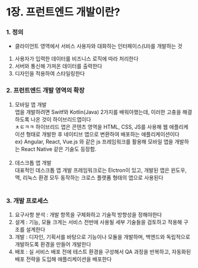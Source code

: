 # 1장. 프런트엔드 개발이란?

### 1. 정의

- 클라이언트 영역에서 서비스 사용자와 대화하는 인터페이스(UI)를 개발하는 것

1. 사용자가 입력한 데이터를 비즈니스 로직에 따라 처리한다
2. 서버와 통신해 가져온 데이터를 출력한다
3. 디자인을 적용하여 스타일링한다

### 2. 프런트엔드 개발 영역의 확장

1. 모바일 앱 개발<br/>
   앱을 개발하려면 Switf와 Kotlin(Java) 2가지를 배워야했는데, 이러한 고충을 해결하도록 나온 것이 하이브리드앱이다<br/>ㅊㅌㅋㅋ
   하이브리드 앱은 콘텐츠 영역을 HTML, CSS, JS를 사용해 웹 애플리케이션 형태로 개발한 후 네이티브 앱으로 변환하여 배포하는 애플리케이션이다<br/>
   ex) Angular, React, Vue.js 와 같은 js 프레임워크를 활용해 모바일 앱을 개발하는 React Native 같은 기술도 등장함.
   <br/><br/>
2. 데스크톱 앱 개발<br/>
   대표적인 데스크톱 앱 개발 프레임워크로는 Elctron이 있고, 개발된 앱은 윈도우, 맥, 리눅스 환경 모두 동작하는 크로스 플랫폼 형태의 앱으로 사용된다
   <br/><br/>

### 3. 개발 프로세스

1. 요구사항 분석 : 개발 항목을 구체화하고 기술적 방향성을 정해야한다
2. 설계 : 기능, 모듈 크게는 서비스 전반에 사용될 세부 기술들을 검토하고 적용해 구조를 설계한다
3. 개발 : 디자인, 기획서를 바탕으로 기능이나 모듈을 개발하며, 백엔드와 독립적으로 개발하도록 환경을 만들어 개발한다
4. 배포 : 실 서비스 배포 전에 테스트 환경을 구성해서 QA 과정을 반복하고, 자동화된 배포 전략을 도입해 애플리케이션을 배포한다
